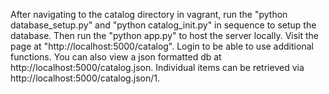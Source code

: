 After navigating to the catalog directory in vagrant,
run the "python database_setup.py" and "python catalog_init.py" in sequence to setup the database.
Then run the "python app.py" to host the server locally.
Visit the page at "http://localhost:5000/catalog". Login to be able to use additional functions.
You can also view a json formatted db at http://localhost:5000/catalog.json.
Individual items can be retrieved via http://localhost:5000/catalog.json/1.
